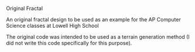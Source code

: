 Original Fractal

An original fractal design to be used as an example for the AP Computer Science classes at Lowell High School

The original code was intended to be used as a terrain generation method (I did not write this code specifically for this purpose).
